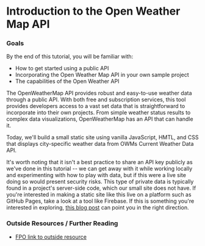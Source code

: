 # Introduction to the Open Weather Map API

<!-- outline / structure notes -->

### Goals

By the end of this tutorial, you will be familiar with:

* How to get started using a public API
* Incorporating the Open Weather Map API in your own sample project
* The capabilities of the Open Weather API

<!-- #### Opening
* Capture reader interest.
* What is this post about?
* What will readers know or be able to do by the end of the tutorial? What are the goals?
* Examples: demonstration, story, problem to solve -->

The OpenWeatherMap API provides robust and easy-to-use weather data through a public API. With both free and subscription services, this tool provides developers access to a vast set data that is straightforward to incorporate into their own projects. From simple weather status results to complex data visualizations, OpenWeatherMap has an API that can handle it.

Today, we'll build a small static site using vanilla JavaScript, HMTL, and CSS that displays city-specific weather data from OWMs Current Weather Data API.

<!-- #### Introduction to New Material (I do)
* Writer explains, shows, or demonstrates
* Examples: code demonstration -->


<!-- #### Guided Practice (We do)
* Writer and reader both "doing" -->


<!-- #### Independent/Pair Practice (You do)
* Reader "doing", writer providing guidance
* Examples: questions in a Gist, implementing feature -->


<!-- ### Possible questions and/or misunderstandings
* What concepts might be misunderstand, and why? -->

It's worth noting that it isn't a best practice to share an API key publicly as we've done in this tutorial -- we can get away with it while working locally and experimenting with how to play with data, but if this were a live site doing so would present security risks. This type of private data is typically found in a project's server-side code, which our small site does not have. If you're interested in making a static site like this live on a platform such as GitHub Pages, take a look at a tool like Firebase. If this is something you're interested in exploring, [this blog post](https://medium.com/pan-labs/dynamic-web-apps-on-github-pages-for-free-ffac2b776d45) can point you in the right direction.

<!-- #### The Closing
* Check for understanding
* Discuss any clarifications or student misconceptions
* Review goals, further resources, and next steps -->

### Outside Resources / Further Reading
* [FPO link to outside resource]()
